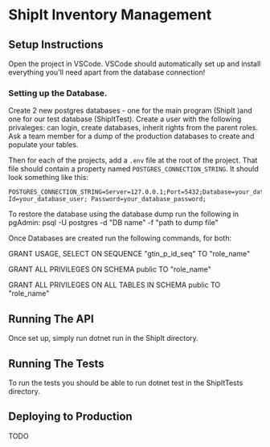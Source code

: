 # ShipIt Inventory Management

## Setup Instructions
Open the project in VSCode.
VSCode should automatically set up and install everything you'll need apart from the database connection!

### Setting up the Database.
Create 2 new postgres databases - one for the main program (ShipIt )and one for our test database (ShipItTest).
Create a user with the following privaleges: can login, create databases, inherit rights from the parent roles.
Ask a team member for a dump of the production databases to create and populate your tables.

Then for each of the projects, add a `.env` file at the root of the project.
That file should contain a property named `POSTGRES_CONNECTION_STRING`.
It should look something like this:
```
POSTGRES_CONNECTION_STRING=Server=127.0.0.1;Port=5432;Database=your_database_name;User Id=your_database_user; Password=your_database_password;
```
To restore the database using the database dump run the following in pgAdmin:
psql -U postgres -d "DB name" -f "path to dump file"

Once Databases are created run the following commands, for both:

GRANT USAGE, SELECT ON SEQUENCE "gtin_p_id_seq" TO "role_name"

GRANT ALL PRIVILEGES ON SCHEMA public TO "role_name"

GRANT ALL PRIVILEGES ON ALL TABLES IN SCHEMA public TO "role_name" 

## Running The API
Once set up, simply run dotnet run in the ShipIt directory.

## Running The Tests
To run the tests you should be able to run dotnet test in the ShipItTests directory.

## Deploying to Production
TODO
